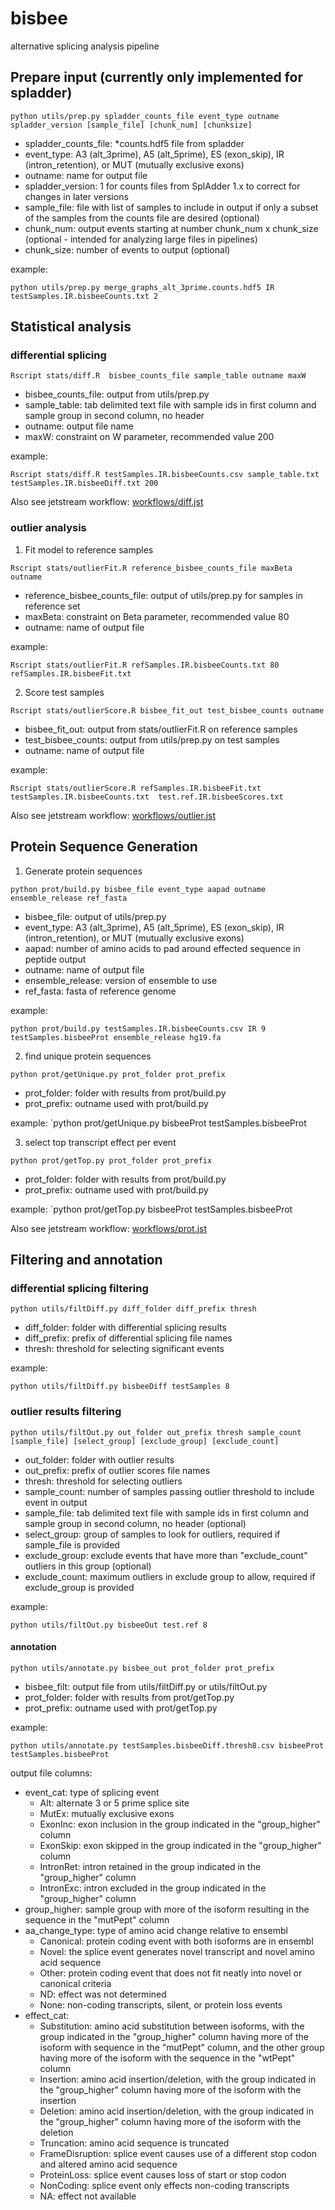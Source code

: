 # bisbee
alternative splicing analysis pipeline

## Prepare input (currently only implemented for spladder)

`python utils/prep.py spladder_counts_file event_type outname spladder_version [sample_file] [chunk_num] [chunksize]`

 - spladder_counts_file: \*counts.hdf5 file from spladder
 - event_type: A3 (alt_3prime), A5 (alt_5prime), ES (exon_skip), IR (intron_retention), or MUT (mutually exclusive exons)
 - outname: name for output file
 - spladder_version: 1 for counts files from SplAdder 1.x to correct for changes in later versions
 - sample_file: file with list of samples to include in output if only a subset of the samples from the counts file are desired (optional)
 - chunk_num: output events starting at number chunk_num x chunk_size (optional - intended for analyzing large files in pipelines)
 - chunk_size: number of events to output (optional)

example:

`python utils/prep.py merge_graphs_alt_3prime.counts.hdf5 IR testSamples.IR.bisbeeCounts.txt 2`

## Statistical analysis
### differential splicing

`Rscript stats/diff.R  bisbee_counts_file sample_table outname maxW`
 
 - bisbee_counts_file: output from utils/prep.py
 - sample_table: tab delimited text file with sample ids in first column and sample group in second column, no header
 - outname: output file name
 - maxW: constraint on W parameter, recommended value 200

example:

`Rscript stats/diff.R testSamples.IR.bisbeeCounts.csv sample_table.txt testSamples.IR.bisbeeDiff.txt 200`

Also see jetstream workflow: [workflows/diff.jst](workflows/diff.jst)

### outlier analysis
1. Fit model to reference samples

`Rscript stats/outlierFit.R reference_bisbee_counts_file maxBeta outname`

- reference_bisbee_counts_file: output of utils/prep.py for samples in reference set
- maxBeta: constraint on Beta parameter, recommended value 80
- outname: name of output file

example:

`Rscript stats/outlierFit.R refSamples.IR.bisbeeCounts.txt 80 refSamples.IR.bisbeeFit.txt`

2. Score test samples

`Rscript stats/outlierScore.R bisbee_fit_out test_bisbee_counts outname`

 - bisbee_fit_out: output from stats/outlierFit.R on reference samples
 - test_bisbee_counts: output from utils/prep.py on test samples
 - outname: name of output file

example:

`Rscript stats/outlierScore.R refSamples.IR.bisbeeFit.txt testSamples.IR.bisbeeCounts.txt  test.ref.IR.bisbeeScores.txt`

Also see jetstream workflow: [workflows/outlier.jst](workflows/outlier.jst)

## Protein Sequence Generation

1. Generate protein sequences

`python prot/build.py bisbee_file event_type aapad outname ensemble_release ref_fasta`

 - bisbee_file: output of utils/prep.py
 - event_type: A3 (alt_3prime), A5 (alt_5prime), ES (exon_skip), IR (intron_retention), or MUT (mutually exclusive exons)
 - aapad: number of amino acids to pad around effected sequence in peptide output
 - outname: name of output file
 - ensemble_release: version of ensemble to use
 - ref_fasta: fasta of reference genome
 
 example: 
 
 `python prot/build.py testSamples.IR.bisbeeCounts.csv IR 9 testSamples.bisbeeProt ensemble_release hg19.fa`
 
 2. find unique protein sequences
 
 `python prot/getUnique.py prot_folder prot_prefix`
  
  - prot_folder: folder with results from prot/build.py
  - prot_prefix: outname used with prot/build.py
  
  example:
  `python prot/getUnique.py bisbeeProt testSamples.bisbeeProt
  
  3. select top transcript effect per event
  
  `python prot/getTop.py prot_folder prot_prefix`
  
  - prot_folder: folder with results from prot/build.py
  - prot_prefix: outname used with prot/build.py
  
  example:
  `python prot/getTop.py bisbeeProt testSamples.bisbeeProt
  
Also see jetstream workflow: [workflows/prot.jst](workflows/prot.jst)

## Filtering and annotation
### differential splicing filtering

`python utils/filtDiff.py diff_folder diff_prefix thresh`

 - diff_folder: folder with differential splicing results
 - diff_prefix: prefix of differential splicing file names
 - thresh: threshold for selecting significant events
 
 example:
 
 `python utils/filtDiff.py bisbeeDiff testSamples 8`
 
 ### outlier results filtering

`python utils/filtOut.py out_folder out_prefix thresh sample_count [sample_file] [select_group] [exclude_group] [exclude_count]`

 - out_folder: folder with outlier results
 - out_prefix: prefix of outlier scores file names
 - thresh: threshold for selecting outliers
 - sample_count: number of samples passing outlier threshold to include event in output
 - sample_file: tab delimited text file with sample ids in first column and sample group in second column, no header (optional)
 - select_group: group of samples to look for outliers, required if sample_file is provided
 - exclude_group: exclude events that have more than "exclude_count" outliers in this group (optional)
 - exclude_count: maximum outliers in exclude group to allow, required if exclude_group is provided
 
 example:
 
 `python utils/filtOut.py bisbeeOut test.ref 8`
 
 #### annotation
 
 `python utils/annotate.py bisbee_out prot_folder prot_prefix`
 
 - bisbee_filt: output file from utils/filtDiff.py or utils/filtOut.py
 - prot_folder: folder with results from prot/getTop.py
 - prot_prefix: outname used with prot/getTop.py
 
 example:
 
 `python utils/annotate.py testSamples.bisbeeDiff.thresh8.csv bisbeeProt testSamples.bisbeeProt`
 
 output file columns:
  - event_cat: type of splicing event
    - Alt: alternate 3 or 5 prime splice site
    - MutEx: mutually exclusive exons
    - ExonInc: exon inclusion in the group indicated in the "group_higher" column
    - ExonSkip: exon skipped in the group indicated in the "group_higher" column
    - IntronRet: intron retained in the group indicated in the "group_higher" column
    - IntronExc: intron excluded in the group indicated in the "group_higher" column
  - group_higher: sample group with more of the isoform resulting in the sequence in the "mutPept" column
  - aa_change_type: type of amino acid change relative to ensembl
    - Canonical: protein coding event with both isoforms are in ensembl
    - Novel: the splice event generates novel transcript and novel amino acid sequence
    - Other: protein coding event that does not fit neatly into novel or canonical criteria
    - ND: effect was not determined
    - None: non-coding transcripts, silent, or protein loss events
  - effect_cat:
    - Substitution: amino acid substitution between isoforms, with the group indicated in the "group_higher" column having more of the isoform with sequence in the "mutPept" column, and the other group having more of the isoform with the sequence in the "wtPept" column
    - Insertion: amino acid insertion/deletion, with the group indicated in the "group_higher" column having more of the isoform with the insertion
    - Deletion: amino acid insertion/deletion, with the group indicated in the "group_higher" column having more of the isoform with the deletion
    - Truncation: amino acid sequence is truncated
    - FrameDisruption: splice event causes use of a different stop codon and altered amino acid sequence
    - ProteinLoss: splice event causes loss of start or stop codon
    - NonCoding: splice event only effects non-coding transcripts
    - NA: effect not available
    
